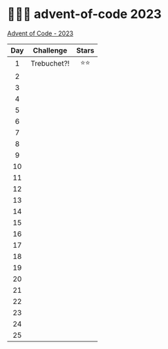 # 🎄👨‍💻 advent-of-code 2023

[Advent of Code - 2023](https://adventofcode.com/2023)

| Day | Challenge   | Stars  |
| :-: | ----------- | :----: |
|  1  | Trebuchet?! | ⭐️⭐️ |
|  2  |             |        |
|  3  |             |        |
|  4  |             |        |
|  5  |             |        |
|  6  |             |        |
|  7  |             |        |
|  8  |             |        |
|  9  |             |        |
| 10  |             |        |
| 11  |             |        |
| 12  |             |        |
| 13  |             |        |
| 14  |             |        |
| 15  |             |        |
| 16  |             |        |
| 17  |             |        |
| 18  |             |        |
| 19  |             |        |
| 20  |             |        |
| 21  |             |        |
| 22  |             |        |
| 23  |             |        |
| 24  |             |        |
| 25  |             |        |
